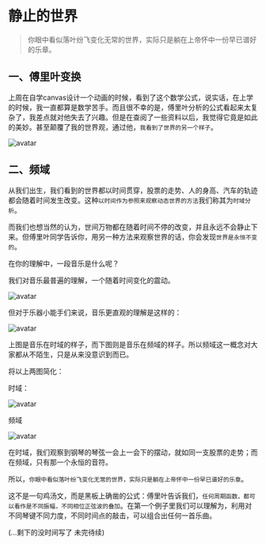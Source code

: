 # 静止的世界
> 你眼中看似落叶纷飞变化无常的世界，实际只是躺在上帝怀中一份早已谱好的乐章。

## 一、傅里叶变换
上周在自学canvas设计一个动画的时候，看到了这个数学公式，说实话，在上学的时候，我一直都算是数学苦手。而且很不幸的是，傅里叶分析的公式看起来太复杂了，我差点就对他失去了兴趣。但是在查阅了一些资料以后，我觉得它竟是如此的美妙。甚至颠覆了我的世界观，通过他，`我看到了世界的另一个样子`。

![avatar](/md/pic/furiye.png)

## 二、频域
从我们出生，我们看到的世界都以时间贯穿，股票的走势、人的身高、汽车的轨迹都会随着时间发生改变。这种`以时间作为参照来观察动态世界的方法`我们称其为`时域分析`。

而我们也想当然的认为，世间万物都在随着时间不停的改变，并且永远不会静止下来。但傅里叶同学告诉你，用另一种方法来观察世界的话，你会发现`世界是永恒不变的`。

在你的理解中，一段音乐是什么呢？

我们对音乐最普遍的理解，一个随着时间变化的震动。

![avatar](/md/pic/1.jpeg)

但对于乐器小能手们来说，音乐更直观的理解是这样的：

![avatar](/md/pic/2.jpeg)

上图是音乐在时域的样子，而下图则是音乐在频域的样子。所以频域这一概念对大家都从不陌生，只是从来没意识到而已。

将以上两图简化：

时域：

![avatar](/md/pic/3.jpeg)

频域

![avatar](/md/pic/4.jpeg)

在时域，我们观察到钢琴的琴弦一会上一会下的摆动，就如同一支股票的走势；而在频域，只有那一个永恒的音符。

所以，`你眼中看似落叶纷飞变化无常的世界，实际只是躺在上帝怀中一份早已谱好的乐章`。

这不是一句鸡汤文，而是黑板上确凿的公式：傅里叶告诉我们，`任何周期函数，都可以看作是不同振幅，不同相位正弦波的叠加`。在第一个例子里我们可以理解为，利用对不同琴键不同力度，不同时间点的敲击，可以组合出任何一首乐曲。

(...剩下的没时间写了 未完待续)